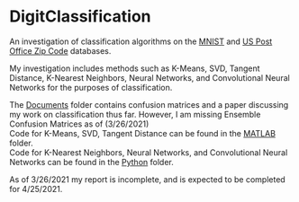 # DigitClassification
An investigation of classification algorithms on the [MNIST](http://yann.lecun.com/exdb/mnist/) and [US Post Office Zip Code](https://web.stanford.edu/~hastie/StatLearnSparsity_files/DATA/zipcode.html) databases.

My investigation includes methods such as K-Means, SVD, Tangent Distance, K-Nearest Neighbors, Neural Networks, and Convolutional Neural Networks for the purposes of classification.

The [Documents](https://github.com/MarcoRSousa/DigitClassification/tree/main/Documents) folder contains confusion matrices and a paper discussing my work on classification thus far. However, I am missing Ensemble Confusion Matrices as of (3/26/2021)
\
Code for K-Means, SVD, Tangent Distance can be found in the [MATLAB](https://github.com/MarcoRSousa/DigitClassification/tree/main/MATLAB) folder.
\
Code for K-Nearest Neighbors, Neural Networks, and Convolutional Neural Networks can be found in the [Python](https://github.com/MarcoRSousa/DigitClassification/tree/main/Python) folder.

As of 3/26/2021 my report is incomplete, and is expected to be completed for 4/25/2021.

